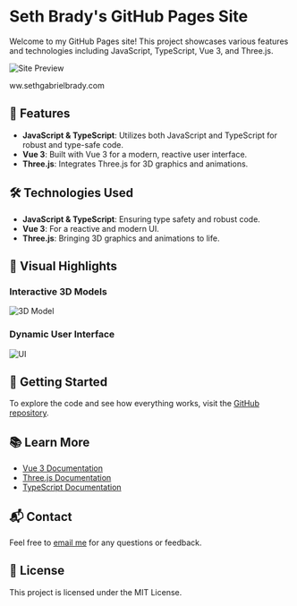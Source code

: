 # Seth Brady's GitHub Pages Site

Welcome to my GitHub Pages site! This project showcases various features and technologies including JavaScript, TypeScript, Vue 3, and Three.js.

![Site Preview](path/to/your/preview-image.png)


ww.sethgabrielbrady.com

## 🌟 Features

- **JavaScript & TypeScript**: Utilizes both JavaScript and TypeScript for robust and type-safe code.
- **Vue 3**: Built with Vue 3 for a modern, reactive user interface.
- **Three.js**: Integrates Three.js for 3D graphics and animations.

## 🛠️ Technologies Used

- **JavaScript & TypeScript**: Ensuring type safety and robust code.
- **Vue 3**: For a reactive and modern UI.
- **Three.js**: Bringing 3D graphics and animations to life.

## 🎨 Visual Highlights

### Interactive 3D Models
![3D Model](path/to/3d-model-image.png)

### Dynamic User Interface
![UI](path/to/ui-image.png)

## 🚀 Getting Started

To explore the code and see how everything works, visit the [GitHub repository](https://github.com/sethgabrielbrady/sethgabrielbrady).

## 📚 Learn More

- [Vue 3 Documentation](https://vuejs.org/)
- [Three.js Documentation](https://threejs.org/)
- [TypeScript Documentation](https://www.typescriptlang.org/)

## 📬 Contact

Feel free to [email me](mailto:sethgabrielbrady@gmail.com) for any questions or feedback.

## 📜 License

This project is licensed under the MIT License.
